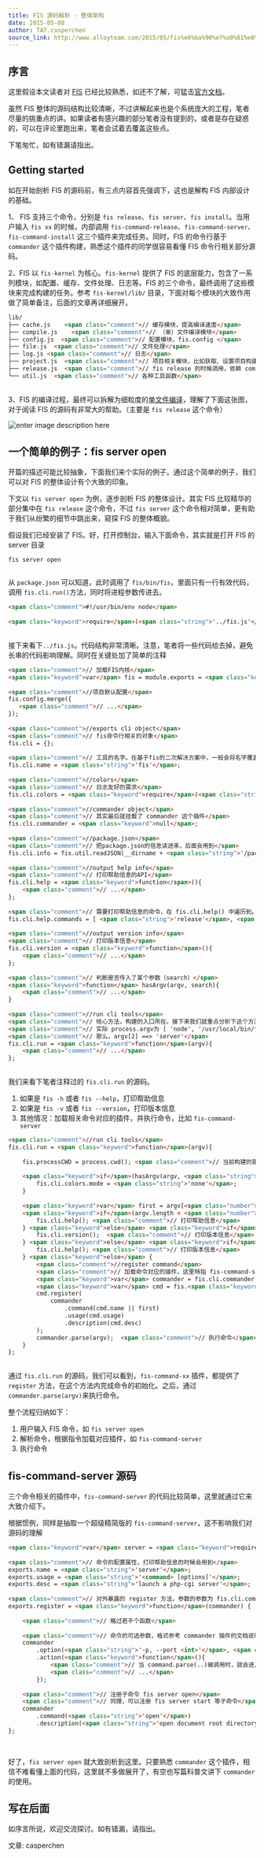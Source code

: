 ```yaml
---
title: FIS 源码解析 - 整体架构
date: 2015-05-08
author: TAT.casperchen
source_link: http://www.alloyteam.com/2015/05/fis%e6%ba%90%e7%a0%81%e8%a7%a3%e6%9e%90-%e6%95%b4%e4%bd%93%e6%9e%b6%e6%9e%84/
---
```


<!-- {% raw %} - for jekyll -->

## 序言

这里假设本文读者对 [FIS](http://fis.baidu.com/) 已经比较熟悉，如还不了解，可猛击[官方文档](http://fis.baidu.com/)。

虽然 FIS 整体的源码结构比较清晰，不过讲解起来也是个系统庞大的工程，笔者尽量的挑重点的讲。如果读者有感兴趣的部分笔者没有提到的，或者是存在疑惑的，可以在评论里跑出来，笔者会试着去覆盖这些点。

下笔匆忙，如有错漏请指出。

## Getting started

如在开始剖析 FIS 的源码前，有三点内容首先强调下，这也是解构 FIS 内部设计的基础。

1、 FIS 支持三个命令，分别是 `fis release`、`fis server`、`fis install`。当用户输入 `fis xx` 的时候，内部调用 `fis-command-release`、`fis-command-server`、`fis-command-install` 这三个插件来完成任务。同时，FIS 的命令行基于 `commander` 这个插件构建，熟悉这个插件的同学很容易看懂 FIS 命令行相关部分源码。

2、FIS 以 `fis-kernel` 为核心。`fis-kernel` 提供了 FIS 的底层能力，包含了一系列模块，如配置、缓存、文件处理、日志等。FIS 的三个命令，最终调用了这些模块来完成构建的任务。参考 `fis-kernel/lib/` 目录，下面对每个模块的大致作用做了简单备注，后面的文章再详细展开。

```html
lib/
├── cache.js    <span class="comment">// 缓存模块，提高编译速度</span>
├── compile.js    <span class="comment">// （单）文件编译模块</span>
├── config.js  <span class="comment">// 配置模块，fis.config </span>
├── file.js  <span class="comment">// 文件处理</span>
├── log.js <span class="comment">// 日志</span>
├── project.js  <span class="comment">// 项目相关模块，比如获取、设置项目构建根路径、设置、获取临时路径等</span>
├── release.js  <span class="comment">// fis release 的时候调用，依赖 compile.js 完成单文件编译。同时还完成如文件打包等任务。├── uri.js  // uri相关</span>
└── util.js  <span class="comment">// 各种工具函数</span>
 
```

3、FIS 的编译过程，最终可以拆解为细粒度的[单文件编译](http://fis.baidu.com/docs/more/fis-base.html#%E5%8D%95%E6%96%87%E4%BB%B6%E7%BC%96%E8%AF%91%E8%BF%87%E7%A8%8B)，理解了下面这张图，对于阅读 FIS 的源码有非常大的帮助。（主要是 `fis release` 这个命令）

![enter image description here](https://raw.githubusercontent.com/fouber/fis-wiki-img/master/workflow.png)

## 一个简单的例子：fis server open

开篇的描述可能比较抽象，下面我们来个实际的例子。通过这个简单的例子，我们可以对 FIS 的整体设计有个大致的印象。

下文以 `fis server open` 为例，逐步剖析 FIS 的整体设计。其实 FIS 比较精华的部分集中在 `fis release` 这个命令，不过 `fis server` 这个命令相对简单，更有助于我们从纷繁的细节中跳出来，窥探 FIS 的整体概貌。

假设我们已经安装了 FIS。好，打开控制台，输入下面命令，其实就是打开 FIS 的 server 目录

    fis server open
     

从 `package.json` 可以知道，此时调用了 `fis/bin/fis`，里面只有一行有效代码，调用 `fis.cli.run()`方法，同时将进程参数传进去。

```html
<span class="comment">#!/usr/bin/env node</span>
 
<span class="keyword">require</span>(<span class="string">'../fis.js'</span>).cli.run(process.argv);
 
```

接下来看下`../fis.js`。代码结构非常清晰。注意，笔者将一些代码给去掉，避免长串的代码影响理解。同时在关键处加了简单的注释

```html
<span class="comment">// 加载FIS内核</span>
<span class="keyword">var</span> fis = module.exports = <span class="keyword">require</span>(<span class="string">'fis-kernel'</span>);
 
<span class="comment">//项目默认配置</span>
fis.config.merge({
   <span class="comment">// ...</span>
});
 
<span class="comment">//exports cli object</span>
<span class="comment">// fis命令行相关的对象</span>
fis.cli = {};
 
<span class="comment">// 工具的名字。在基于fis的二次解决方案中，一般会将名字覆盖</span>
fis.cli.name = <span class="string">'fis'</span>;
 
<span class="comment">//colors</span>
<span class="comment">// 日志友好的需求</span>
fis.cli.colors = <span class="keyword">require</span>(<span class="string">'colors'</span>);
 
<span class="comment">//commander object</span>
<span class="comment">// 其实最后就挂载了 commander 这个插件</span>
fis.cli.commander = <span class="keyword">null</span>;
 
<span class="comment">//package.json</span>
<span class="comment">// 把package.json的信息读进来，后面会用到</span>
fis.cli.info = fis.util.readJSON(__dirname + <span class="string">'/package.json'</span>);
 
<span class="comment">//output help info</span>
<span class="comment">// 打印帮助信息的API</span>
fis.cli.help = <span class="keyword">function</span>(){
    <span class="comment">// ...</span>
};
 
<span class="comment">// 需要打印帮助信息的命令，在 fis.cli.help() 中遍历到。 如果有自定义命令，并且同样需要打印帮助信息，可以覆盖这个变量</span>
fis.cli.help.commands = [ <span class="string">'release'</span>, <span class="string">'install'</span>, <span class="string">'server'</span> ];
 
<span class="comment">//output version info</span>
<span class="comment">// 打印版本信息</span>
fis.cli.version = <span class="keyword">function</span>(){
    <span class="comment">// ...</span>
};
 
<span class="comment">// 判断是否传入了某个参数（search）</span>
<span class="keyword">function</span> hasArgv(argv, search){
    <span class="comment">// ...</span>
}
 
<span class="comment">//run cli tools</span>
<span class="comment">// 核心方法，构建的入口所在。接下来我们就重点分析下这个方法。假设我们跑的命令是 fis server open</span>
<span class="comment">// 实际 process.argv为 [ 'node', '/usr/local/bin/fis', 'server', 'open' ]</span>
<span class="comment">// 那么，argv[2] ==> 'server'</span>
fis.cli.run = <span class="keyword">function</span>(argv){
    <span class="comment">// ...</span>
};
 
```

我们来看下笔者注释过的 `fis.cli.run` 的源码。

1.  如果是 `fis -h` 或者 `fis --help`，打印帮助信息
2.  如果是 `fis -v` 或者 `fis --version`，打印版本信息
3.  其他情况：加载相关命令对应的插件，并执行命令，比如 `fis-command-server`

```html
<span class="comment">//run cli tools</span>
fis.cli.run = <span class="keyword">function</span>(argv){
    
    fis.processCWD = process.cwd(); <span class="comment">// 当前构建的路径</span>
 
    <span class="keyword">if</span>(hasArgv(argv, <span class="string">'--no-color'</span>)){    <span class="comment">// 打印的命令行是否单色</span>
        fis.cli.colors.mode = <span class="string">'none'</span>;
    }
 
    <span class="keyword">var</span> first = argv[<span class="number">2</span>];
    <span class="keyword">if</span>(argv.length < <span class="number">3</span> || first === <span class="string">'-h'</span> ||  first === <span class="string">'--help'</span>){
        fis.cli.help(); <span class="comment">// 打印帮助信息</span>
    } <span class="keyword">else</span> <span class="keyword">if</span>(first === <span class="string">'-v'</span> || first === <span class="string">'--version'</span>){
        fis.cli.version();  <span class="comment">// 打印版本信息</span>
    } <span class="keyword">else</span> <span class="keyword">if</span>(first[<span class="number">0</span>] === <span class="string">'-'</span>){
        fis.cli.help(); <span class="comment">// 打印版本信息</span>
    } <span class="keyword">else</span> {
        <span class="comment">//register command</span>
        <span class="comment">// 加载命令对应的插件，这里特指 fis-command-server</span>
        <span class="keyword">var</span> commander = fis.cli.commander = <span class="keyword">require</span>(<span class="string">'commander'</span>);
        <span class="keyword">var</span> cmd = fis.<span class="keyword">require</span>(<span class="string">'command'</span>, argv[<span class="number">2</span>]);
        cmd.register(
            commander
                .command(cmd.name || first)
                .usage(cmd.usage)
                .description(cmd.desc)
        );
        commander.parse(argv);  <span class="comment">// 执行命令</span>
    }
};
 
```

通过 `fis.cli.run` 的源码，我们可以看到，`fis-command-xx` 插件，都提供了 `register` 方法，在这个方法内完成命令的初始化。之后，通过 `commander.parse(argv)`来执行命令。

整个流程归纳如下：

1.  用户输入 FIS 命令，如 `fis server open`
2.  解析命令，根据指令加载对应插件，如 `fis-command-server`
3.  执行命令

## fis-command-server 源码

三个命令相关的插件中，`fis-command-server` 的代码比较简单，这里就通过它来大致介绍下。

根据惯例，同样是抽取一个超级精简版的 `fis-command-server`，这不影响我们对源码的理解

```html
<span class="keyword">var</span> server = <span class="keyword">require</span>(<span class="string">'./lib/server.js'</span>);  <span class="comment">// 依赖的基础库</span>
 
<span class="comment">// 命令的配置属性，打印帮助信息的时候会用到</span>
exports.name = <span class="string">'server'</span>;
exports.usage = <span class="string">'<command> [options]'</span>;
exports.desc = <span class="string">'launch a php-cgi server'</span>;
 
<span class="comment">// 对外暴露的 register 方法，参数的参数为 fis.cli.command </span>
exports.register = <span class="keyword">function</span>(commander) {
    
    <span class="comment">// 略过若干个函数</span>
 
    <span class="comment">// 命令的可选参数，格式参考 commander 插件的文档说明</span>
    commander
        .option(<span class="string">'-p, --port <int>'</span>, <span class="string">'server listen port'</span>, parseInt, process.env.FIS_SERVER_PORT || <span class="number">8080</span>)      
        .action(<span class="keyword">function</span>(){
            <span class="comment">// 当 command.parse(..)被调用时，就会进入这个回调方法。在这里根据fis server 的子命令执行具体的操作</span>
            <span class="comment">// ...</span>
        });
  
    <span class="comment">// 注册子命令 fis server open</span>
    <span class="comment">// 同理，可以注册 fis server start 等子命令</span>
    commander
        .command(<span class="string">'open'</span>)
        .description(<span class="string">'open document root directory'</span>);
};
 
 
```

好了，`fis server open` 就大致剖析到这里。只要熟悉 `commander` 这个插件，相信不难看懂上面的代码，这里就不多做展开了，有空也写篇科普文讲下 `commander` 的使用。

## 写在后面

如序言所说，欢迎交流探讨。如有错漏，请指出。

文章: casperchen

<!-- {% endraw %} - for jekyll -->